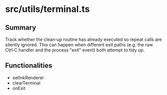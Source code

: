 # src/utils/terminal.ts

## Summary
Track whether the clean‑up routine has already executed so repeat calls are silently ignored. This can happen when different exit paths (e.g. the raw Ctrl‑C handler and the process "exit" event) both attempt to tidy up.

## Functionalities
- setInkRenderer
- clearTerminal
- onExit